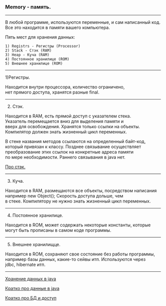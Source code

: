 ### Memory - память.
- - -
В любой программе, используются переменные, и сам написанный код.  
Все это находится в памяти вашего компьютера.  

Пять мест для хранения данных:  

    1) Registrs - Регистры (Processor)
    2) Stack - Стэк (RAM)
    3) Heap - Куча (RAM)
    4) Постоянное хранилице (ROM)
    5) Внешнее хранилице (ROM)
    
- - -
1)Регистры.

Находится внутри процессора, количество ограничено,  
нет прямого доступа, хранятся разные final.  
- - -
2) Стэк.

Находится в RAM, есть прямой доступ с указателем стека.  
Указатель перемещается вниз для выделения памяти и  
вверх для освобождения. Хранятся только ссылки на объекты.  
Компилятор должен знать жизненный цикл переменных.  

В стеке названия методов ссылаются на определенный байт-код,  
который привязан к классу. Позднее связывание осуществляет  
преобразование этих ссылок на конкретные адреса памяти  
по мере необходимости. Раннего связывания в java нет.  

[Про стэк.](https://javatalks.ru/topics/12399)
- - -
3) Куча.  

Находится в RAM, размещаются все объекты, посредством
написания например new Object(); Скорость доступа дольше, чем  
в стеке. Компилятору не нужно знать жизненный цикл переменных.  
- - -
4) Постоянное хранилице.  

Находится в ROM, может содержать некоторые константы, которые  
могут быть прописаны в самом коде программы.  
- - -
5) Внешнее хранилищце.  

Находится в ROM, сохраняют свое состояние без работы программы,  
например базы данных, какие-то сейвы итп. Используются через  
jdbc, hibernate итп.  
- - -
[Хранение данных в java](https://proft.me/2014/06/7/kak-java-hranit-dannye-v-pamyati/)

[Кратко про данные в java](http://www.quizful.net/interview/java/data-store-methods)

[Кратко про БД и доступ](http://www.berdaflex.com/ru/java/articles/using_hibernate_java_persistence/ar01s01.html)


